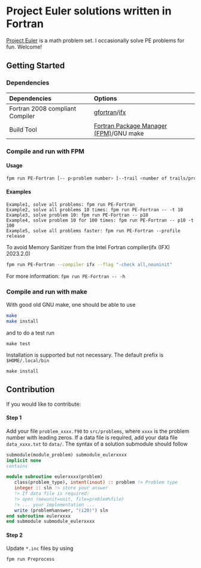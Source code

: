 # Project Euler solutions written in Fortran

[Project Euler](https://projecteuler.net/about) is a math problem set. I occasionally solve PE problems for fun. Welcome!

## Getting Started

### Dependencies

| Dependencies          | Options               |
|:----------------------|:----------------------|
| Fortran 2008 compliant Compiler      | [gfortran](https://gcc.gnu.org/wiki/GFortran)/[ifx](https://www.intel.com/content/www/us/en/developer/tools/oneapi/fortran-compiler.html#gs.lki8b0) |
| Build Tool            | [Fortran Package Manager (FPM)](https://github.com/fortran-lang/fpm)/GNU make |

### Compile and run with FPM
#### Usage
```bash
fpm run PE-Fortran [-- p<problem number> [--trail <number of trails/problem>]]
```
#### Examples
```
Example1, solve all problems: fpm run PE-Fortran
Example2, solve all problems 10 times: fpm run PE-Fortran -- -t 10
Example3, solve problem 10: fpm run PE-Fortran -- p10
Example4, solve problem 10 for 100 times: fpm run PE-Fortran -- p10 -t 100
Example5, solve all problems faster: fpm run PE-Fortran --profile release
```
To avoid Memory Sanitizer from the Intel Fortran compiler(ifx (IFX) 2023.2.0)
```bash
fpm run PE-Fortran --compiler ifx --flag "-check all,nouninit"
```
For more information: `fpm run PE-Fortran -- -h`

### Compile and run with make
With good old GNU make, one should be able to use
```bash
make
make install
```
and to do a test run 
```
make test
```
Installation is supported but not necessary. The default prefix is `$HOME/.local/bin`
```
make install
```

## Contribution
If you would like to contribute:
#### Step 1
Add your file `problem_xxxx.f90` to `src/problems`, where `xxxx` is the problem number with leading zeros. If a data file is required, add your data file `data_xxxx.txt` to `data/`. The syntax of a solution submodule should follow
```fortran
submodule(module_problem) submodule_eulerxxxx
implicit none
contains

module subroutine eulerxxxx(problem)
   class(problem_type), intent(inout) :: problem !> Problem type
   integer :: sln !> store your answer
   !> If data file is required:
   !> open (newunit=unit, file=problem%file)
   !> ... your implementation ...
   write (problem%answer, "(i20)") sln
end subroutine eulerxxxx
end submodule submodule_eulerxxxx
```

#### Step 2
Update `*.inc` files by using 
```bash
fpm run Preprocess
```